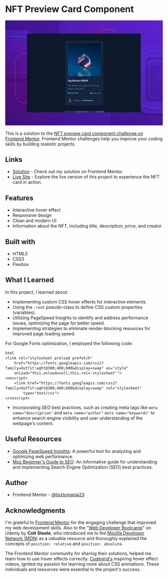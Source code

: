 # NFT Preview Card Component

![NFT Preview Card alt="background image by Freepik"](./design/desktop-preview.jpg)

This is a solution to the [NFT preview card component challenge on Frontend Mentor](https://www.frontendmentor.io/challenges/nft-preview-card-component-SbdUL_w0U). Frontend Mentor challenges help you improve your coding skills by building realistic projects.

## Links

- [Solution](https://www.frontendmentor.io/solutions/-nft-preview-card-component-flexbox-css-transitions-HgZFs7FGH0) - Check out my solution on Frontend Mentor.
- [Live Site](https://lisztomania23.github.io/frontend-mentor-challenges/nft-preview-card-component/) - Explore the live version of this project to experience the NFT card in action.

## Features

- Interactive hover effect
- Responsive design
- Clean and modern UI
- Information about the NFT, including title, description, price, and creator

## Built with

- HTML5
- CSS3
- Flexbox

## What I Learned

In this project, I learned about:

- Implementing custom CSS hover effects for interactive elements.
- Using the `:root` pseudo-class to define CSS custom properties (variables).
- Utilizing PageSpeed Insights to identify and address performance issues, optimizing the page for better speed.
- Implementing strategies to eliminate render-blocking resources for improved page loading speed. 

For Google Fonts optimization, I employed the following code:

```
html
<link rel="stylesheet preload prefetch"
    href="https://fonts.googleapis.com/css2?family=Outfit:wght@300;400;600&display=swap" as="style"
    onload="this.onload=null;this.rel='stylesheet'">
<noscript>
    <link href="https://fonts.googleapis.com/css2?family=Outfit:wght@300;400;600&display=swap" rel="stylesheet"
        type="text/css">
</noscript>

```
- Incorporating SEO best practices, such as creating meta tags like `meta name="description"` and `meta name="author"` `meta name="keywords"` to enhance search engine visibility and user understanding of the webpage's content.

## Useful Resources
- [Google PageSpeed Insights](https://developers.google.com/speed/pagespeed/insights/): A powerful tool for analyzing and optimizing web performance.
- [Moz Beginner's Guide to SEO](https://moz.com/beginners-guide-to-seo): An informative guide for understanding and implementing Search Engine Optimization (SEO) best practices.

## Author

- Frontend Mentor - [@lisztomania23](https://www.frontendmentor.io/profile/lisztomania23)

## Acknowledgments

I'm grateful to [Frontend Mentor](https://www.frontendmentor.io/) for the engaging challenge that improved my web development skills. Also to the "[Web Developer Bootcamp](https://www.udemy.com/course/the-web-developer-bootcamp/)" on Udemy by **Colt Steele**, who introduced me to the [Mozilla Developer Network (MDN)](https://developer.mozilla.org/en-US/) as a valuable resource and thoroughly explained the concepts of `position: relative` and `position: absolute`. 

The Frontend Mentor community for sharing their solutions, helped me learn how to use hover effects correctly. [Codegrid's](https://www.youtube.com/@codegrid) inspiring hover effect videos, ignited my passion for learning more about CSS animations. These individuals and resources were essential to the project's success.
